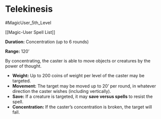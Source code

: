 # Telekinesis

#MagicUser_5th_Level 

[[Magic-User Spell List]]

**Duration:** Concentration (up to 6 rounds)

**Range:** 120’

By concentrating, the caster is able to move objects or creatures by the power of thought.

- **Weight:** Up to 200 coins of weight per level of the caster may be targeted.
- **Movement:** The target may be moved up to 20’ per round, in whatever direction the caster wishes (including vertically).
- **Save:** If a creature is targeted, it may **save versus spells** to resist the spell.
- **Concentration:** If the caster’s concentration is broken, the target will fall.
